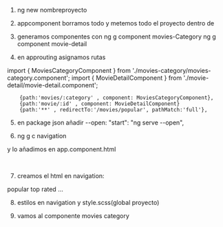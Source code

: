 1. ng new nombreproyecto
2. appcomponent borramos todo y metemos todo el proyecto dentro de <router-outlet>
3. generamos componentes con ng g component movies-Category
                             ng g component movie-detail

4. en approuting asignamos rutas

import { MoviesCategoryComponent } from './movies-category/movies-category.component';
import { MovieDetailComponent } from './movie-detail/movie-detail.component';

        {path:'movies/:category' , component: MoviesCategoryComponent},
        {path:'movie/:id' , component: MovieDetailComponent}
        {path:'**' , redirectTo:'/movies/popular', pathMatch:'full'}, 

5. en package json añadir --open:   "start": "ng serve --open",

6. ng g c navigation

y lo añadimos en app.component.html

<app-navigation></app-navigation>  
<router-outlet></router-outlet>

7. creamos el html en navigation:
<nav>
 <a [routerLink]="'/movies/popular'" routerLinkActive="active">popular</a>
 <a routerLink="/movies/top_rated" routerLinkActive="active">top rated</a>
  ...

8. estilos en navigation y style.scss(global proyecto)

9. vamos al componente movies category



